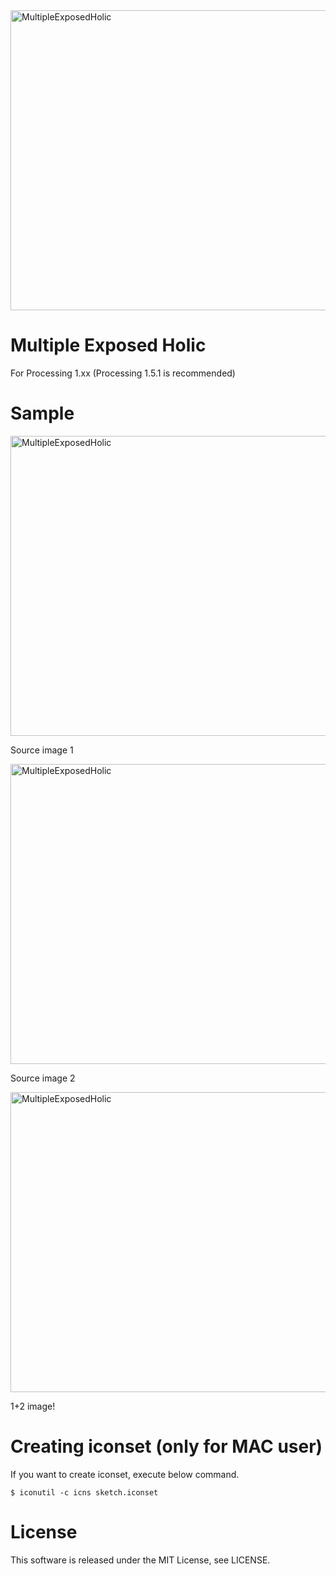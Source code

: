 <img src="https://raw.githubusercontent.com/wiki/karaage0703/multiple-exposed-holic/001.jpg" alt="MultipleExposedHolic" width="640" height="480">

# Multiple Exposed Holic

For Processing 1.xx (Processing 1.5.1 is recommended)

# Sample

<img src="https://raw.githubusercontent.com/wiki/karaage0703/multiple-exposed-holic/002.jpg" alt="MultipleExposedHolic" width="640" height="480">

Source image 1



<img src="https://raw.githubusercontent.com/wiki/karaage0703/multiple-exposed-holic/003.jpg" alt="MultipleExposedHolic" width="640" height="480">

Source image 2



<img src="https://raw.githubusercontent.com/wiki/karaage0703/multiple-exposed-holic/004.jpg" alt="MultipleExposedHolic" width="640" height="480">

1+2 image!



# Creating iconset (only for MAC user)

If you want to create iconset, execute below command.

~~~~
$ iconutil -c icns sketch.iconset
~~~~


# License
This software is released under the MIT License, see LICENSE.
